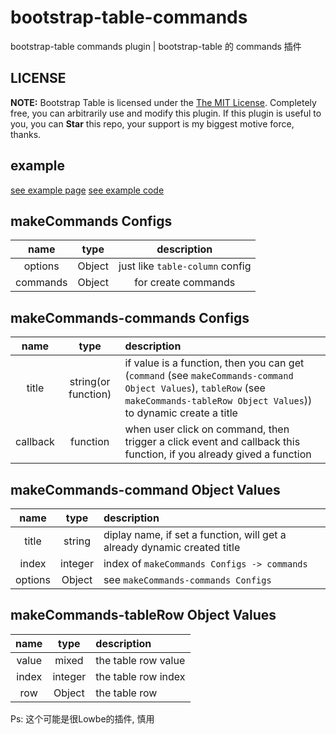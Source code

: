 # bootstrap-table-commands
bootstrap-table commands plugin | bootstrap-table 的 commands 插件

## LICENSE

**NOTE:** Bootstrap Table is licensed under the [The MIT License](https://github.com/MittWillson/bootstrap-table-commands/blob/master/LICENSE). Completely free, you can arbitrarily use and modify this plugin. If this plugin is useful to you, you can **Star** this repo, your support is my biggest motive force, thanks.

## example
[see example page](https://mittwillson.github.io/bootstrap-table-commands/)
[see example code](https://github.com/MittWillson/bootstrap-table-commands/blob/master/index.html)

## makeCommands Configs

name | type | description
:--: | :--: | :-----:
options | Object | just like `table-column` config
commands | Object | for create commands

## makeCommands-commands Configs
name | type | description
:--: | :--: | :-----
title | string(or function) | if value is a function, then you can get (`command` (see `makeCommands-command Object Values`), `tableRow` (see `makeCommands-tableRow Object Values`)) to dynamic create a title
callback | function | when user click on command, then trigger a click event and callback this function, if you already gived a function

## makeCommands-command Object Values
name | type | description
:--: | :--: | :------
title | string | diplay name, if set a function, will get a already dynamic created title
index | integer | index of `makeCommands Configs -> commands`
options | Object | see `makeCommands-commands Configs`

## makeCommands-tableRow Object Values
name | type | description
:--: | :--: | :------
value | mixed | the table row value
index | integer | the table row index
row | Object | the table row


Ps: 这个可能是很Lowbe的插件, 慎用
